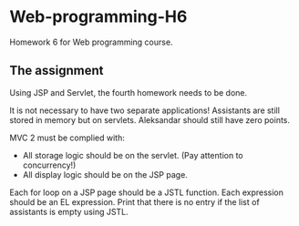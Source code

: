 # Web-programming-H6

Homework 6 for Web programming course.

## The assignment

Using JSP and Servlet, the fourth homework needs to be done.

It is not necessary to have two separate applications! Assistants are still stored in memory but on servlets. Aleksandar should still have zero points.

MVC 2 must be complied with:

* All storage logic should be on the servlet. (Pay attention to concurrency!)
* All display logic should be on the JSP page.

Each for loop on a JSP page should be a JSTL function.
Each expression should be an EL expression.
Print that there is no entry if the list of assistants is empty using JSTL.
